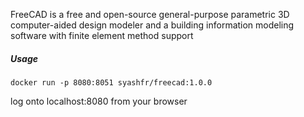 FreeCAD is a free and open-source general-purpose parametric 3D computer-aided design modeler and a building information modeling software with finite element method support

##### Usage
    docker run -p 8080:8051 syashfr/freecad:1.0.0 

log onto localhost:8080 from your browser
